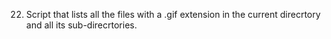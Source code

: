 22. Script that lists all the files with a .gif extension in the current direcrtory and all its sub-direcrtories.
